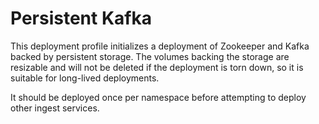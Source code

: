 # Persistent Kafka
This deployment profile initializes a deployment of Zookeeper and Kafka backed by
persistent storage. The volumes backing the storage are resizable and will not be
deleted if the deployment is torn down, so it is suitable for long-lived deployments.

It should be deployed once per namespace before attempting to deploy other ingest services.
